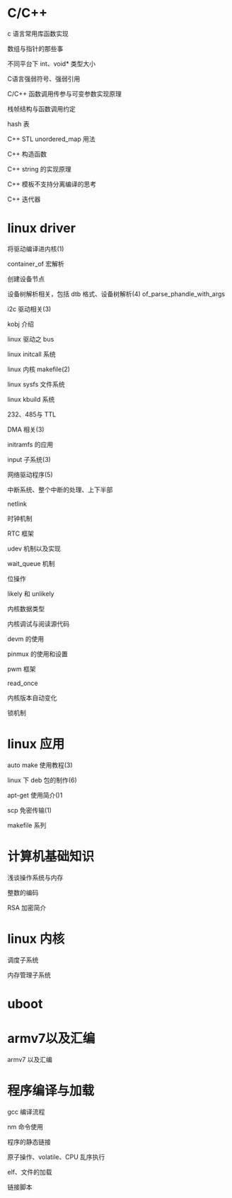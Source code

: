 # C/C++ 

c 语言常用库函数实现

数组与指针的那些事

不同平台下 int、void* 类型大小

C语言强弱符号、强弱引用

C/C++ 函数调用传参与可变参数实现原理

栈帧结构与函数调用约定

hash 表

C++ STL unordered_map 用法

C++ 构造函数

C++ string 的实现原理

C++ 模板不支持分离编译的思考

C++ 迭代器



# linux driver

将驱动编译进内核(1)

container_of 宏解析

创建设备节点

设备树解析相关，包括 dtb 格式、设备树解析(4) of_parse_phandle_with_args

i2c 驱动相关(3)

kobj 介绍

linux 驱动之 bus

linux initcall 系统

linux 内核 makefile(2)

linux sysfs 文件系统

linux kbuild 系统

232、485与 TTL

DMA 相关(3)

initramfs 的应用

input 子系统(3)

网络驱动程序(5)

中断系统、整个中断的处理、上下半部

netlink

时钟机制

RTC 框架

udev 机制以及实现

wait_queue 机制

位操作

likely 和 unlikely

内核数据类型

内核调试与阅读源代码

devm 的使用

pinmux 的使用和设置

pwm 框架

read_once

内核版本自动变化

锁机制

# linux 应用

auto make 使用教程(3)

linux 下 deb 包的制作(6)

apt-get 使用简介()1

scp 免密传输(1)

makefile 系列



# 计算机基础知识

浅谈操作系统与内存

整数的编码

RSA 加密简介



# linux 内核

调度子系统

内存管理子系统

# uboot

# armv7以及汇编

armv7 以及汇编

# 程序编译与加载

gcc 编译流程

nm 命令使用

程序的静态链接

原子操作、volatile、CPU 乱序执行

elf、文件的加载

链接脚本

